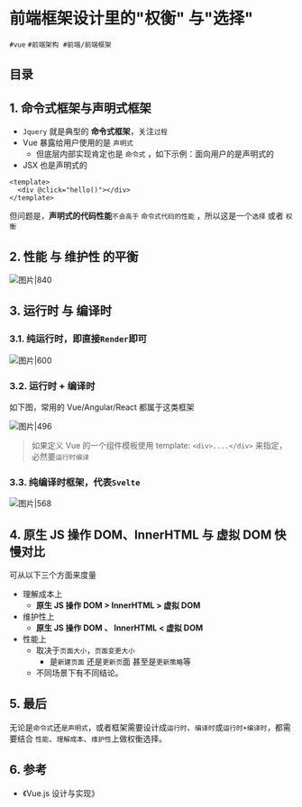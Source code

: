 
# 前端框架设计里的"权衡" 与"选择"


`#vue` `#前端架构`  `#前端/前端框架` 


## 目录
<!-- toc -->
 ## 1. 命令式框架与声明式框架   

  
- `Jquery` 就是典型的 **命令式框架**，关注`过程`  
- Vue 暴露给用户使用的是 `声明式` 
	- 但底层内部实现肯定也是 `命令式` ，如下示例：面向用户的是声明式的  
- JSX 也是声明式的
  
```vue  
<template>  
  <div @click="hello()"></div>  
</template>  
```  
  
但问题是，**声明式的代码性能**`不会高于` `命令式代码的性能` ，所以这是一个`选择` 或者 `权衡`

## 2. 性能 与 维护性 的平衡  

  
![图片|840](https://blog-1310531898.cos.ap-beijing.myqcloud.com/832-34-20241012/Pasted%20image%2020240810211402.png)

## 3. 运行时 与 编译时  

### 3.1. 纯运行时，即直接`Render`即可  

![图片|600](https://blog-1310531898.cos.ap-beijing.myqcloud.com/832-34-20241012/Pasted%20image%2020240810211504.png)

### 3.2. 运行时 + 编译时  

如下图，常用的 Vue/Angular/React 都属于这类框架 

![图片|496](https://blog-1310531898.cos.ap-beijing.myqcloud.com/832-34-20241012/Pasted%20image%2020240810211529.png)

>  如果定义 Vue 的一个组件模板使用 template: `<div>....</div>` 来指定，必然要`运行时编译`

### 3.3. 纯编译时框架，代表`Svelte`  

![图片|568](https://blog-1310531898.cos.ap-beijing.myqcloud.com/832-34-20241012/Pasted%20image%2020240810211619.png)

## 4. 原生 JS 操作 DOM、InnerHTML 与 虚拟 DOM 快慢对比  

  
可从以下三个方面来度量  
  
- 理解成本上
	- **原生 JS 操作 DOM > InnerHTML > 虚拟 DOM**  
- 维护性上
	- **原生 JS 操作 DOM 、 InnerHTML < 虚拟 DOM**  
- 性能上
	- 取决于`页面大小`，`页面变更大小`
		- 是`新建页面` 还是`更新页`面 甚至是`更新策略`等
	- 不同场景下有不同结论。 

## 5. 最后  

无论是`命令式`还`是声明式`，或者框架需要设计成`运行时`、`编译时`或`运行时+编译时`，都需要结合 `性能`、`理解成本`、`维护性`上做权衡选择。  

## 6. 参考

- 《Vue.js 设计与实现》
